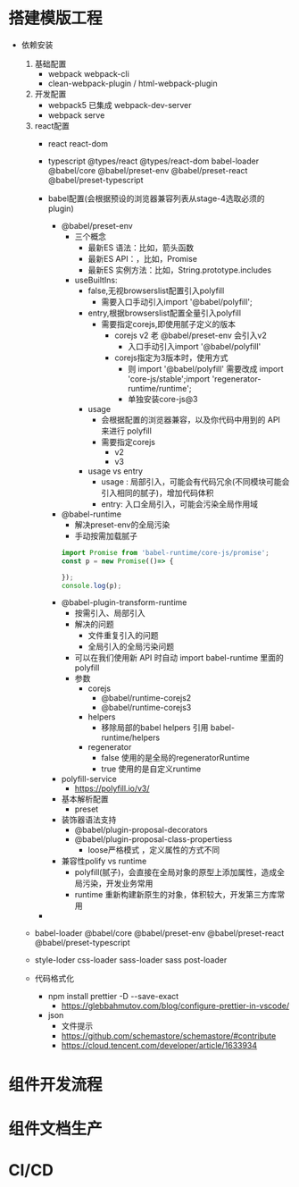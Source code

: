 # 搭建模版工程

* 依赖安装
    1. 基础配置
        - webpack webpack-cli
        - clean-webpack-plugin / html-webpack-plugin
    2. 开发配置
        - webpack5 已集成 webpack-dev-server
        - webpack serve
    3. react配置
        - react react-dom 

        - typescript @types/react @types/react-dom babel-loader @babel/core @babel/preset-env @babel/preset-react @babel/preset-typescript

        - babel配置(会根据预设的浏览器兼容列表从stage-4选取必须的plugin)
            - @babel/preset-env
                - 三个概念
                    - 最新ES 语法：比如，箭头函数
                    - 最新ES API：，比如，Promise
                    - 最新ES 实例方法：比如，String.prototype.includes
                - useBuiltIns:
                    - false,无视browserslist配置引入polyfill
                        - 需要入口手动引入import '@babel/polyfill';
                    - entry,根据browserslist配置全量引入polyfill
                        - 需要指定corejs,即使用腻子定义的版本
                            - corejs v2 老 @babel/preset-env 会引入v2
                                - 入口手动引入import '@babel/polyfill' 
                            - corejs指定为3版本时，使用方式
                                - 则 import '@babel/polyfill' 需要改成 import 'core-js/stable';import 'regenerator-runtime/runtime';
                                - 单独安装core-js@3
                    - usage
                        - 会根据配置的浏览器兼容，以及你代码中用到的 API 来进行 polyfill
                        - 需要指定corejs
                            - v2
                            - v3
                    - usage vs entry
                        - usage : 局部引入，可能会有代码冗余(不同模块可能会引入相同的腻子)，增加代码体积
                        - entry: 入口全局引入，可能会污染全局作用域
            -  @babel-runtime 
                - 解决preset-env的全局污染
                - 手动按需加载腻子
                ```js
                import Promise from 'babel-runtime/core-js/promise';
                const p = new Promise(()=> {

                });
                console.log(p);
                ``` 
            -  @babel-plugin-transform-runtime
                - 按需引入、局部引入
                - 解决的问题
                    - 文件重复引入的问题
                    - 全局引入的全局污染问题
                - 可以在我们使用新 API 时自动 import babel-runtime 里面的 polyfill
                - 参数
                    - corejs
                        - @babel/runtime-corejs2
                        - @babel/runtime-corejs3
                    - helpers
                        - 移除局部的babel helpers 引用 babel-runtime/helpers
                    - regenerator
                        - false 使用的是全局的regeneratorRuntime
                        - true 使用的是自定义runtime
            -  polyfill-service 
                - https://polyfill.io/v3/
            - 基本解析配置
                - preset
            - 装饰器语法支持
                - @babel/plugin-proposal-decorators
                - @babel/plugin-proposal-class-propertiess
                    - loose严格模式 ，定义属性的方式不同
            - 兼容性polify vs runtime
                - polyfill(腻子)，会直接在全局对象的原型上添加属性，造成全局污染，开发业务常用
                - runtime 重新构建新原生的对象，体积较大，开发第三方库常用

        - 

        

    - babel-loader @babel/core @babel/preset-env @babel/preset-react @babel/preset-typescript
    - style-loder css-loader sass-loader sass post-loader

    - 代码格式化
        - npm install prettier -D --save-exact
            - https://glebbahmutov.com/blog/configure-prettier-in-vscode/
        - json 
            - 文件提示 
            - https://github.com/schemastore/schemastore/#contribute
            - https://cloud.tencent.com/developer/article/1633934

# 组件开发流程

# 组件文档生产

# CI/CD

